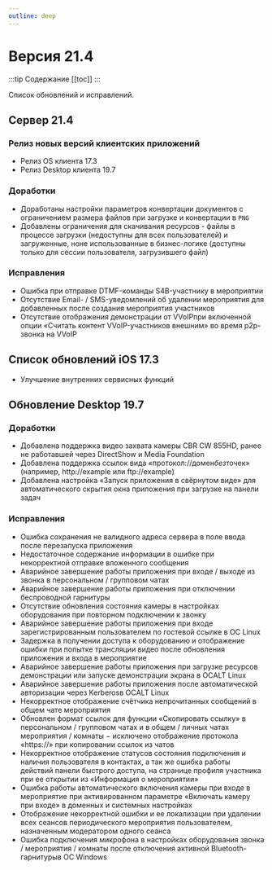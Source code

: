 ```yaml
---
outline: deep
---
```


# Версия 21.4

:::tip Содержание
[[toc]]
:::

Список обновлений и исправлений.

## Сервер 21.4

### Релиз новых версий клиентских приложений

- Релиз OS клиента 17.3
- Релиз Desktop клиента 19.7

### Доработки

- Доработаны настройки параметров конвертации документов с ограничением размера файлов при загрузке и конвертации в `PNG`
- Добавлены ограничения для скачивания ресурсов - файлы в процессе загрузки (недоступны для всех пользователей) и загруженные, ноне использованные в бизнес-логике (доступны только для сессии пользователя, загрузившего файл)

### Исправления

- Ошибка при отправке DTMF-команды S4B-участнику в мероприятии
- Отсутствие Email- / SMS-уведомлений об удалении мероприятия для добавленных после создания мероприятия участников
- Отсутствие отображения демонстрации от VVoIPпри включенной опции «Считать контент VVoIP-участников внешним» во время p2p-звонка на VVoIP

## Список обновлений iOS 17.3

- <Badge type="tip" text="NEW" /> Улучшение внутренних сервисных функций

## Обновление Desktop 19.7

### Доработки

- <Badge type="tip" text="NEW" /> Добавлена поддержка видео захвата камеры CBR CW 855HD, ранее не работавшей через DirectShow и Media Foundation
- <Badge type="tip" text="NEW" /> Добавлена поддержка ссылок вида «протокол://домен*без*точек» (например, http://example или ftp://example)
- <Badge type="tip" text="NEW" /> Добавлена настройка «Запуск приложения в свёрнутом виде» для автоматического скрытия окна приложения при загрузке на панели задач

### Исправления

- <Badge type="info" text="FIX" /> Ошибка сохранения не валидного адреса сервера в поле ввода после перезапуска приложения
- <Badge type="info" text="FIX" /> Недостаточное содержание информации в ошибке при некорректной отправке вложенного сообщения
- <Badge type="info" text="FIX" /> Аварийное завершение работы приложения при входе / выходе из звонка в персональном / групповом чатах
- <Badge type="info" text="FIX" /> Аварийное завершение работы приложения при отключении беспроводной гарнитуры
- <Badge type="info" text="FIX" /> Отсутствие обновления состояния камеры в настройках оборудования при повторном подключении к звонку
- <Badge type="info" text="FIX" /> Аварийное завершение работы приложения при входе зарегистрированным пользователем по гостевой ссылке в ОС Linux
- <Badge type="info" text="FIX" /> Задержка в получении доступа к оборудованию и отображение ошибки при попытке трансляции видео после обновления приложения и входа в мероприятие
- <Badge type="info" text="FIX" /> Аварийное завершение работы приложения при загрузке ресурсов демонстрации или запуске демонстрации экрана в ОСALT Linux
- <Badge type="info" text="FIX" /> Аварийное завершение работы приложения после автоматической авторизации через Kerberosв ОСALT Linux
- <Badge type="info" text="FIX" /> Некорректное отображение счётчика непрочитанных сообщений в общем чате мероприятия
- <Badge type="info" text="FIX" /> Обновлен формат ссылок для функции «Скопировать ссылку» в персональном / групповом чатах и в общем / личных чатах мероприятия / комнаты − исключено отображение протокола «https://» при копировании ссылок из чатов
- <Badge type="info" text="FIX" /> Некорректное отображение статусов состояния подключения и наличия пользователя в контактах, а так же ошибка работы действий панели быстрого доступа, на странице профиля участника при ее открытии из «Информация о мероприятии»
- <Badge type="info" text="FIX" /> Ошибка работы автоматического включения камеры при входе в мероприятие при активированном параметре «Включать камеру при входе» в доменных и системных настройках
- <Badge type="info" text="FIX" /> Отображение некорректной ошибки и ее локализации при удалении всех сеансов периодического мероприятия пользователем, назначенным модератором одного сеанса
- <Badge type="info" text="FIX" /> Ошибка подключения микрофона в настройках оборудования звонка / мероприятия / комнаты после отключения активной Bluetooth-гарнитурыв ОС Windows

